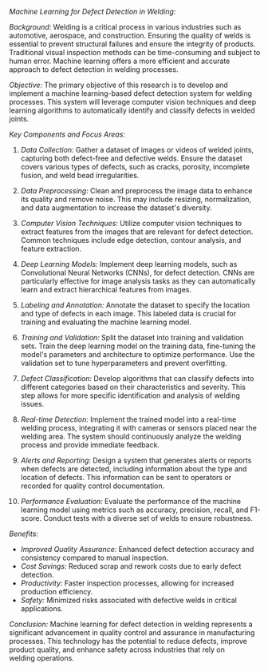 *Machine Learning for Defect Detection in Welding:*

*Background:*
Welding is a critical process in various industries such as automotive, aerospace, and construction. Ensuring the quality of welds is essential to prevent structural failures and ensure the integrity of products. Traditional visual inspection methods can be time-consuming and subject to human error. Machine learning offers a more efficient and accurate approach to defect detection in welding processes.

*Objective:*
The primary objective of this research is to develop and implement a machine learning-based defect detection system for welding processes. This system will leverage computer vision techniques and deep learning algorithms to automatically identify and classify defects in welded joints.

*Key Components and Focus Areas:*

1. *Data Collection:* Gather a dataset of images or videos of welded joints, capturing both defect-free and defective welds. Ensure the dataset covers various types of defects, such as cracks, porosity, incomplete fusion, and weld bead irregularities.

2. *Data Preprocessing:* Clean and preprocess the image data to enhance its quality and remove noise. This may include resizing, normalization, and data augmentation to increase the dataset's diversity.

3. *Computer Vision Techniques:* Utilize computer vision techniques to extract features from the images that are relevant for defect detection. Common techniques include edge detection, contour analysis, and feature extraction.

4. *Deep Learning Models:* Implement deep learning models, such as Convolutional Neural Networks (CNNs), for defect detection. CNNs are particularly effective for image analysis tasks as they can automatically learn and extract hierarchical features from images.

5. *Labeling and Annotation:* Annotate the dataset to specify the location and type of defects in each image. This labeled data is crucial for training and evaluating the machine learning model.

6. *Training and Validation:* Split the dataset into training and validation sets. Train the deep learning model on the training data, fine-tuning the model's parameters and architecture to optimize performance. Use the validation set to tune hyperparameters and prevent overfitting.

7. *Defect Classification:* Develop algorithms that can classify defects into different categories based on their characteristics and severity. This step allows for more specific identification and analysis of welding issues.

8. *Real-time Detection:* Implement the trained model into a real-time welding process, integrating it with cameras or sensors placed near the welding area. The system should continuously analyze the welding process and provide immediate feedback.

9. *Alerts and Reporting:* Design a system that generates alerts or reports when defects are detected, including information about the type and location of defects. This information can be sent to operators or recorded for quality control documentation.

10. *Performance Evaluation:* Evaluate the performance of the machine learning model using metrics such as accuracy, precision, recall, and F1-score. Conduct tests with a diverse set of welds to ensure robustness.

*Benefits:*
- *Improved Quality Assurance:* Enhanced defect detection accuracy and consistency compared to manual inspection.
- *Cost Savings:* Reduced scrap and rework costs due to early defect detection.
- *Productivity:* Faster inspection processes, allowing for increased production efficiency.
- *Safety:* Minimized risks associated with defective welds in critical applications.

*Conclusion:*
Machine learning for defect detection in welding represents a significant advancement in quality control and assurance in manufacturing processes. This technology has the potential to reduce defects, improve product quality, and enhance safety across industries that rely on welding operations.
